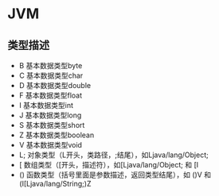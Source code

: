 # JVM

## 类型描述

- B 基本数据类型byte
- C 基本数据类型char
- D 基本数据类型double
- F 基本数据类型float
- I 基本数据类型int
- J 基本数据类型long
- S 基本数据类型short
- Z 基本数据类型boolean
- V 基本数据类型void
- L; 对象类型（L开头，类路径，;结尾），如Ljava/lang/Object;
- [ 数组类型（[开头，描述符），如[Ljava/lang/Object; 和 [I
- () 函数类型（括号里面是参数描述，返回类型结尾），如 ()V 和 (I[Ljava/lang/String;)Z

